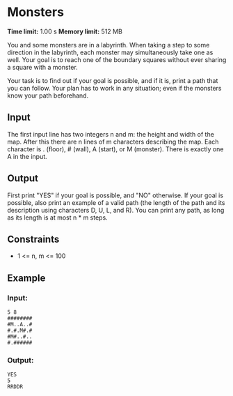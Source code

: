 # Monsters
**Time limit:** 1.00 s **Memory limit:** 512 MB  

You and some monsters are in a labyrinth. When taking a step to some direction in the labyrinth, each monster may simultaneously take one as well. Your goal is to reach one of the boundary squares without ever sharing a square with a monster.

Your task is to find out if your goal is possible, and if it is, print a path that you can follow. Your plan has to work in any situation; even if the monsters know your path beforehand.

## Input 
The first input line has two integers n and m: the height and width of the map.
After this there are n lines of m characters describing the map. Each character is . (floor), # (wall), A (start), or M (monster). There is exactly one A in the input.  

## Output
First print "YES" if your goal is possible, and "NO" otherwise.
If your goal is possible, also print an example of a valid path (the length of the path and its description using characters D, U, L, and R). You can print any path, as long as its length is at most n * m steps.  
## Constraints
- 1 <= n, m <= 100
  

## Example
### Input:
```
5 8
########
#M..A..#
#.#.M#.#
#M#..#..
#.######
```
### Output:
```
YES
5
RRDDR
```